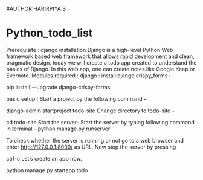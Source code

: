#AUTHOR:HARIRPIYA.S
# Python_todo_list

Prerequisite : django installation
Django is a high-level Python Web framework based web framework that allows rapid development and clean, pragmatic design. today we will create a todo app created to understand the basics of Django. In this web app, one can create notes like Google Keep or Evernote.
Modules required : 
django : install django
crispy_forms : 

pip install --upgrade django-crispy-forms

basic setup :
Start a project by the following command – 
 

django-admin startproject todo-site
Change directory to todo-site – 
 

cd todo-site
Start the server- Start the server by typing following command in terminal – 
python manage.py runserver

To check whether the server is running or not go to a web browser and enter http://127.0.0.1:8000/ as URL.
Now stop the server by pressing 

ctrl-c
Let’s create an app now.

python manage.py startapp todo

